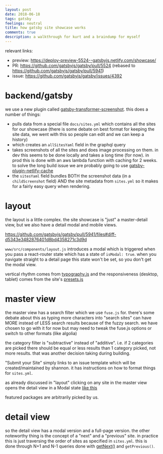 ```yaml
---
layout: post
date: 2018-06-18
tags: gatsby
feelings: neutral
title: how gatsby site showcase works
comments: true
description: a walkthrough for kurt and a braindump for myself
---
```


relevant links:

- preview: https://deploy-preview-5524--gatsbyjs.netlify.com/showcase/
- PR: https://github.com/gatsbyjs/gatsby/pull/5524 (rebased to https://github.com/gatsbyjs/gatsby/pull/5941)
- issue: https://github.com/gatsbyjs/gatsby/issues/4392

# backend/gatsby

we use a new plugin called [gatsby-transformer-screenshot](https://www.npmjs.com/package/gatsby-transformer-screenshot). this does a number of things:

- pulls data from a special file `docs/sites.yml` which contains all the sites for our showcase (there is some debate on best format for keeping the site data, we went with this so people can edit and we can keep a history)
- which creates an `allSitesYaml` field in the graphql query
- takes screenshots of all the sites and does image processing on them. in dev this seems to be done locally and takes a long time (for now). in prod this is done with an aws lambda function with caching for 2 weeks.  to solve the long build issue we are probably going to use [gatsby-plugin-netlify-cache](https://github.com/gatsbyjs/gatsby/pull/5862)
- the `sitesYaml` field bundles BOTH the screenshot data (in a `childScreenshot` field) AND the site metadata from `sites.yml` so it makes for a fairly easy query when rendering.

# layout

the layout is a little complex. the site showcase is "just" a master-detail view, but we also have a detail modal and mobile views.

https://github.com/gatsbyjs/gatsby/pull/5941/files#diff-d5343e3482876401d8bd4358271c3d9d

`www/src/components/layout.js` introduces a modal which is triggered when you pass a react-router state which has a state of `isModal: true`. when you navigate straight to a detail page this state won't be set, so you don't get the modal view.

vertical rhythm comes from [typography.js](https://github.com/gatsbyjs/gatsby/pull/5941/files#diff-4b4a6a4395be06bd74e68e1eddff59fbR7) and the responsiveness (desktop, tablet) comes from the site's [presets.js](https://github.com/gatsbyjs/gatsby/pull/5941/files#diff-d18b9fe9c1cb9db5af8ae610fee356eb)

# master view

the master view has a search filter which we use `fuse.js` for. there's some debate about this as typing more characters into "search sites" can have MORE instead of LESS search results because of the fuzzy search. we have chosen to go with it for now but may need to tweak the fuse.js options or switch to other formats (like algolia)

the category filter is "subtractive" instead of "additive". i.e. if 2 categories are picked there should be equal or less results than 1 category picked, not more results. that was another decision taking during building.

"Submit your Site" simply links to an issue template which will be created/maintained by shannon. it has instructions on how to format things for `sites.yml`.

as already discussed in "layout" clicking on any site in the master view opens the detail view in a Modal state [like this](https://github.com/gatsbyjs/gatsby/pull/5941/files#diff-c8c93d3f870b70bb6a9dd97cffddb96aR85)

featured packages are arbitrarily picked by us.


# detail view

so the detail view has a modal version and a full-page version. the other noteworthy thing is the concept of a "next" and a "previous" site. in practice this is just traversing the order of sites as specified in `sites.yml`. this is done through N+1 and N-1 queries done with [getNext()](https://github.com/gatsbyjs/gatsby/pull/5941/files#diff-4b4a6a4395be06bd74e68e1eddff59fbR47) and `getPrevious()`.
